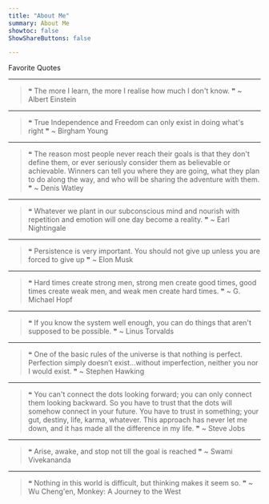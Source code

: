 ```yaml
---
title: "About Me"
summary: About Me
showtoc: false
ShowShareButtons: false

---
```


Favorite Quotes

---

> ❝ The more I learn, the more I realise how much I don't know. ❞
> ~ Albert Einstein

---

> ❝ True Independence and Freedom can only exist in doing what's right ❞
> ~ Birgham Young

---

> ❝ The reason most people never reach their goals is that they don't define them, or ever seriously consider them as believable or achievable. Winners can tell you where they are going, what they plan to do along the way, and who will be sharing the adventure with them. ❞
> ~ Denis Watley

---

> ❝ Whatever we plant in our subconscious mind and nourish with repetition and emotion will one day become a reality. ❞
> ~ Earl Nightingale

---

> ❝ Persistence is very important. You should not give up unless you are forced to give up ❞
> ~ Elon Musk

---

> ❝ Hard times create strong men, strong men create good times, good times create weak men, and weak men create hard times. ❞
> ~ G. Michael Hopf

---

> ❝ If you know the system well enough, you can do things that aren't supposed to be possible. ❞
> ~ Linus Torvalds

---

> ❝ One of the basic rules of the universe is that nothing is perfect. Perfection simply doesn’t exist...without imperfection, neither you nor I would exist. ❞
> ~ Stephen Hawking

---

> ❝ You can't connect the dots looking forward; you can only connect them looking backward. So you have to trust that the dots will somehow connect in your future. You have to trust in something; your gut, destiny, life, karma, whatever. This approach has never let me down, and it has made all the difference in my life. ❞
> ~ Steve Jobs

---

> ❝ Arise, awake, and stop not till the goal is reached ❞
> ~ Swami Vivekananda

---

> ❝ Nothing in this world is difficult, but thinking makes it seem so. ❞
> ~ Wu Cheng'en, Monkey: A Journey to the West
